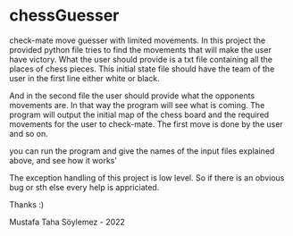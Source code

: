 # chessGuesser
check-mate move guesser with limited movements.
In this project the provided python file tries to find the movements that will make the user have victory.
What the user should provide is a txt file containing all the places of chess pieces. This initial state file should have
the team of the user in the first line either white or black.

And in the second file the user should provide what the opponents movements are. In that way the program will see what is coming.
The program will output the initial map of the chess board and the required movements for the user to check-mate. The first move is done by the user
and so on.

you can run the program and give the names of the input files explained above, and see how it works'

The exception handling of this project is low level. So if there is an obvious bug or sth else every help is appriciated.

Thanks :)

Mustafa Taha Söylemez - 2022

